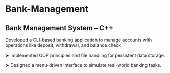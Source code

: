 # Bank-Management
## Bank Management System – C++

Developed a CLI-based banking application to manage accounts with operations like deposit, withdrawal, and balance check.

➤ Implemented OOP principles and file handling for persistent data storage.

➤ Designed a menu-driven interface to simulate real-world banking tasks.

